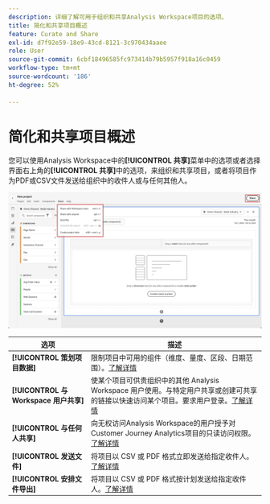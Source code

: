 ```yaml
---
description: 详细了解可用于组织和共享Analysis Workspace项目的选项。
title: 简化和共享项目概述
feature: Curate and Share
exl-id: d7f92e59-18e9-43cd-8121-3c970434aaee
role: User
source-git-commit: 6cbf18496585fc973414b79b5957f918a16c0459
workflow-type: tm+mt
source-wordcount: '186'
ht-degree: 52%

---
```


# 简化和共享项目概述

您可以使用Analysis Workspace中的&#x200B;**[!UICONTROL 共享]**&#x200B;菜单中的选项或者选择界面右上角的&#x200B;**[!UICONTROL 共享]**&#x200B;中的选项，来组织和共享项目，或者将项目作为PDF或CSV文件发送给组织中的收件人或与任何其他人。

![共享选项](assets/share-options.png)

| 选项 | 描述 |
|---|---|
| **[!UICONTROL 策划项目数据]** | 限制项目中可用的组件（维度、量度、区段、日期范围）。[了解详情](/help/analysis-workspace/curate-share/curate.md) |
| **[!UICONTROL 与 Workspace 用户共享]** | 使某个项目可供贵组织中的其他 Analysis Workspace 用户使用。与特定用户共享或创建可共享的链接以快速访问某个项目。要求用户登录。[了解详情](/help/analysis-workspace/curate-share/share-projects.md) |
| **[!UICONTROL 与任何人共享]** | 向无权访问Analysis Workspace的用户授予对Customer Journey Analytics项目的只读访问权限。 [了解详情](/help/analysis-workspace/curate-share/share-projects.md) |
| **[!UICONTROL 发送文件]** | 将项目以 CSV 或 PDF 格式立即发送给指定收件人。[了解详情](/help/analysis-workspace/curate-share/t-schedule-report.md) |
| **[!UICONTROL 安排文件导出]** | 将项目以 CSV 或 PDF 格式按计划发送给指定收件人。[了解详情](/help/analysis-workspace/curate-share/t-schedule-report.md) |

